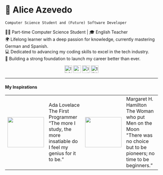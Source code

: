 # 🌙 Alice Azevedo

`Computer Science Student and (Future) Software Developer`

👨‍💻 Part-time Computer Science Student | 🎓 English Teacher <br>
🌍 Lifelong learner with a deep passion for knowledge, currently mastering German and Spanish.<br>
💻 Dedicated to advancing my coding skills to excel in the tech industry.<br>
🚀 Building a strong foundation to launch my career better than ever.<br>

<p align="center">
  <a href="https://www.linkedin.com/in/alice-azevedo-arruda/">
    <img height="25" alt="linkedin profile" title="my linkedin" src="https://custom-icon-badges.demolab.com/badge/LINKEDIN-blue.svg?logo=person&logoColor=white"/></a>
  <a href="mailto:aliceazevedoarruda0807@gmail.com">
    <img height="25"  alt="email" title="my email" src="https://custom-icon-badges.demolab.com/badge/EMAIL-red.svg?logo=mail&logoColor=white"/></a>
  <a href="https://www.instagram.com/coding_alice/">
    <img  height="25" alt="instagram profile" title="my instagram" src="https://custom-icon-badges.demolab.com/badge/INSTAGRAM-DD2A7B.svg?logo=device-camera-video&logoColor=white"/></a>
  <a href="https://www.tiktok.com/@coding_alice?lang=pt-BR">
    <img  height="25" alt="tiktok profile" title="my tiktok" src="https://custom-icon-badges.demolab.com/badge/TIKTOK-grey.svg?logo=device-mobile&logoColor=white"/></a>
</p>  

---

#### My Inspirations

<div aligh="center">
  <table>
    <tr>
      <td>
        <img  height="100" width="120" src="https://www.onthisday.com/images/people/ada-lovelace.jpg?w=360">
      </td>
      <td>
        Ada Lovelace<br>
        The First Programmer <br>
        “The more I study, the more insatiable do I feel my genius for it to be.”
      </td>
      <td>
        <img  height="100" width="120" src="https://movimentomulheresnati.labbs.com.br/wp-content/uploads/2023/11/marg-hamilton.jpg">
      </td>
      <td>
        Margaret H. Hamilton<br>
        The Woman who put Men on the Moon <br>
        "There was no choice but to be pioneers; no time to be beginners.”
      </td>
    </tr>
  </table>
</div>

